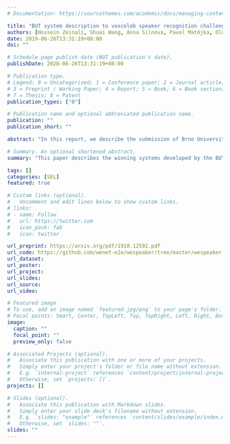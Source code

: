 ```yaml
---
# Documentation: https://sourcethemes.com/academic/docs/managing-content/

title: "BUT system description to voxceleb speaker recognition challenge 2019"
authors: [Hossein Zeinali, Shuai Wang, Anna Silnova, Pavel Matějka, Oldřich Plchot]
date: 2019-06-26T13:31:19+08:00
doi: ""

# Schedule page publish date (NOT publication's date).
publishDate: 2020-06-26T13:31:19+08:00

# Publication type.
# Legend: 0 = Uncategorized; 1 = Conference paper; 2 = Journal article;
# 3 = Preprint / Working Paper; 4 = Report; 5 = Book; 6 = Book section;
# 7 = Thesis; 8 = Patent
publication_types: ["0"]

# Publication name and optional abbreviated publication name.
publication: ""
publication_short: ""

abstract: "In this report, we describe the submission of Brno University of Technology (BUT) team to the VoxCeleb Speaker Recognition Challenge (VoxSRC) 2019. We also provide a brief analysis of different systems on VoxCeleb-1 test sets. Submitted systems for both Fixed and Open conditions are a fusion of 4 Convolutional Neural Network (CNN) topologies. The first and second networks have ResNet34 topology and use two-dimensional CNNs. The last two networks are one-dimensional CNN and are based on the x-vector extraction topology. Some of the networks are fine-tuned using additive margin angular softmax. Kaldi FBanks and Kaldi PLPs were used as features. The difference between Fixed and Open systems lies in the used training data and fusion strategy. The best systems for Fixed and Open conditions achieved 1.42% and 1.26% ERR on the challenge evaluation set respectively."

# Summary. An optional shortened abstract.
summary: "This paper describes the winning systems developed by the BUT team for the two tracks of the First VoxSRC Speaker Recognition Challenge"

tags: []
categories: [SEL]
featured: true

# Custom links (optional).
#   Uncomment and edit lines below to show custom links.
# links:
# - name: Follow
#   url: https://twitter.com
#   icon_pack: fab
#   icon: twitter

url_preprint: https://arxiv.org/pdf/1910.12592.pdf
url_code: https://github.com/wenet-e2e/wespeaker/tree/master/wespeaker
url_dataset:
url_poster:
url_project:
url_slides:
url_source:
url_video:

# Featured image
# To use, add an image named `featured.jpg/png` to your page's folder. 
# Focal points: Smart, Center, TopLeft, Top, TopRight, Left, Right, BottomLeft, Bottom, BottomRight.
image:
  caption: ""
  focal_point: ""
  preview_only: false

# Associated Projects (optional).
#   Associate this publication with one or more of your projects.
#   Simply enter your project's folder or file name without extension.
#   E.g. `internal-project` references `content/project/internal-project/index.md`.
#   Otherwise, set `projects: []`.
projects: []

# Slides (optional).
#   Associate this publication with Markdown slides.
#   Simply enter your slide deck's filename without extension.
#   E.g. `slides: "example"` references `content/slides/example/index.md`.
#   Otherwise, set `slides: ""`.
slides: ""
---
```

